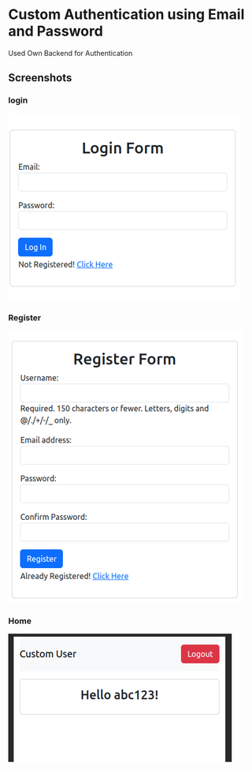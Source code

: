 
# Custom Authentication using Email and Password

Used Own Backend for Authentication


## Screenshots

### login
![Login Screenshot](output/login.png)
### Register
![Register Screenshot](output/register.png)
### Home
![Home Screenshot](output/home.png)

